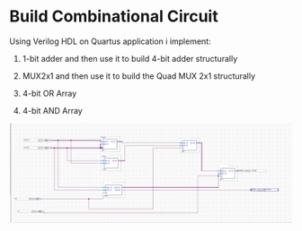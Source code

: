 # Build Combinational Circuit

Using Verilog HDL on Quartus application i implement:

1. 1-bit adder and then use it to build 4-bit adder structurally

2. MUX2x1 and then use it to build the Quad MUX 2x1 structurally

3. 4-bit OR Array

4. 4-bit AND Array



![](CombinationalCircuit_photo.jpg)

